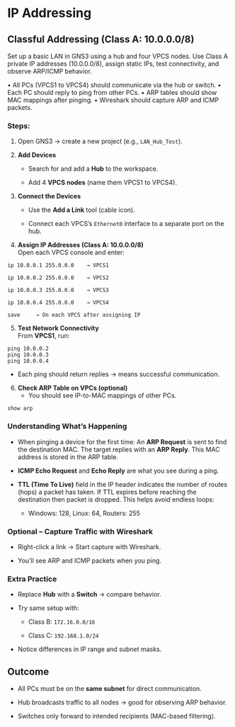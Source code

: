 
# IP Addressing

## Classful Addressing (Class A: 10.0.0.0/8)

Set up a basic LAN in GNS3 using a hub and four VPCS nodes. Use Class A private IP addresses (10.0.0.0/8), assign static IPs, test connectivity, and observe ARP/ICMP behavior.

• All PCs (VPCS1 to VPCS4) should communicate via the hub or switch.
• Each PC should reply to ping from other PCs.
• ARP tables should show MAC mappings after pinging.
• Wireshark should capture ARP and ICMP packets.

### Steps:

1. Open GNS3 → create a new project (e.g., `LAN_Hub_Test`).
	
2. **Add Devices**
    
    - Search for and add a **Hub** to the workspace.
        
    - Add 4 **VPCS nodes** (name them VPCS1 to VPCS4).
        
3. **Connect the Devices**
    
    - Use the **Add a Link** tool (cable icon).
        
    - Connect each VPCS’s `Ethernet0` interface to a separate port on the hub.
        
4. **Assign IP Addresses (Class A: 10.0.0.0/8)**  
    Open each VPCS console and enter:
    
```
ip 10.0.0.1 255.0.0.0    → VPCS1

ip 10.0.0.2 255.0.0.0    → VPCS2

ip 10.0.0.3 255.0.0.0    → VPCS3

ip 10.0.0.4 255.0.0.0    → VPCS4

save     → On each VPCS after assigning IP
```
    
5. **Test Network Connectivity**  
    From **VPCS1**, run:
    
```
ping 10.0.0.2
ping 10.0.0.3
ping 10.0.0.4
```
    
- Each ping should return replies → means successful communication.
      
6. **Check ARP Table on VPCs  (optional)**
    - You should see IP-to-MAC mappings of other PCs.        
```
show arp
```


### Understanding What’s Happening
    
- When pinging a device for the first time: An **ARP Request** is sent to find the destination MAC. The target replies with an **ARP Reply**. This MAC address is stored in the ARP table.
	
- **ICMP Echo Request** and **Echo Reply** are what you see during a ping.
	
- **TTL (Time To Live)** field in the IP header indicates the number of routes (hops) a packet has taken. If TTL expires before reaching the destination then packet is dropped. This helps avoid endless loops:
	
	- Windows: 128, Linux: 64, Routers: 255
            

### Optional – Capture Traffic with Wireshark
    
- Right-click a link → Start capture with Wireshark.
	
- You’ll see ARP and ICMP packets when you ping.
        
### Extra Practice
    
- Replace **Hub** with a **Switch** → compare behavior.
	
- Try same setup with:
	
	- Class B: `172.16.0.0/16`
		
	- Class C: `192.168.1.0/24`
		
- Notice differences in IP range and subnet masks.
	


## Outcome

- All PCs must be on the **same subnet** for direct communication.
    
- Hub broadcasts traffic to all nodes → good for observing ARP behavior.
    
- Switches only forward to intended recipients (MAC-based filtering).
    

